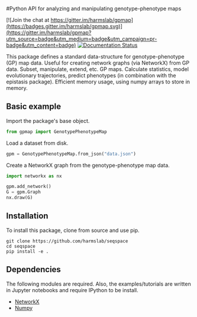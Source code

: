 
#Python API for analyzing and manipulating genotype-phenotype maps


[![Join the chat at https://gitter.im/harmslab/gpmap](https://badges.gitter.im/harmslab/gpmap.svg)](https://gitter.im/harmslab/gpmap?utm_source=badge&utm_medium=badge&utm_campaign=pr-badge&utm_content=badge)
[![Documentation Status](https://readthedocs.org/projects/gpmap/badge/?version=latest)](http://gpmap.readthedocs.io/en/latest/?badge=latest)

This package defines a standard data-structure for genotype-phenotype (GP) map data.
Useful for creating network graphs (via NetworkX) from GP data. Subset, manipulate,
extend, etc. GP maps. Calculate statistics, model evolutionary trajectories, predict
phenotypes (in combination with the epistasis package). Efficient memory usage,
using numpy arrays to store in memory.

## Basic example

Import the package's base object.
```python
from gpmap import GenotypePhenotypeMap
```

Load a dataset from disk.
```python
gpm = GenotypePhenotypeMap.from_json("data.json")
```

Create a NetworkX graph from the genotype-phenotype map data.
```python
import networkx as nx

gpm.add_network()
G = gpm.Graph
nx.draw(G)
```

## Installation

To install this package, clone from source and use pip.
```
git clone https://github.com/harmslab/seqspace
cd seqspace
pip install -e .
```

## Dependencies

The following modules are required. Also, the examples/tutorials are written in Jupyter notebooks and require IPython to be install.

* [NetworkX](https://networkx.github.io/)
* [Numpy](http://www.numpy.org/)
